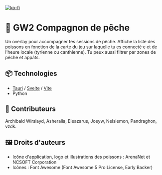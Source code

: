 [![ko-fi](https://ko-fi.com/img/githubbutton_sm.svg)](https://ko-fi.com/thoanny)

# 🎣 GW2 Compagnon de pêche

Un overlay pour accompagner tes sessions de pêche. Affiche la liste des poissons en fonction de la carte du jeu sur laquelle tu es connecté·e et de l'heure locale (tyrienne ou canthienne). Tu peux aussi filtrer par zones de pêche et appâts.

## 📦 Technologies

* [Tauri](https://tauri.app/) / [Svelte](https://svelte.dev/) / [Vite](https://vitejs.dev/)
* Python

## 💃 Contributeurs

Archibald Wirslayd, Asheralia, Eleazarus, Joeyw, Nelsiemon, Pandraghon, vzdk.

## 🖼️ Droits d'auteurs

* Icône d'application, logo et illustrations des poissons : ArenaNet et NCSOFT Corporation
* Icônes : Font Awesome (Font Awesome 5 Pro License, Early Backer)